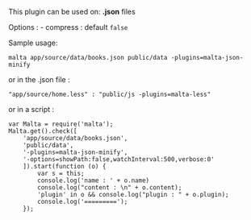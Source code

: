 This plugin can be used on: **.json** files

Options : 
    - compress : default `false`

Sample usage:  

    malta app/source/data/books.json public/data -plugins=malta-json-minify

or in the .json file :

    "app/source/home.less" : "public/js -plugins=malta-less"

or in a script : 

    var Malta = require('malta');
    Malta.get().check([
        'app/source/data/books.json',
        'public/data',
        '-plugins=malta-json-minify',
        '-options=showPath:false,watchInterval:500,verbose:0'
        ]).start(function (o) {
            var s = this;
            console.log('name : ' + o.name)
            console.log("content : \n" + o.content);
            'plugin' in o && console.log("plugin : " + o.plugin);
            console.log('=========');
        });
